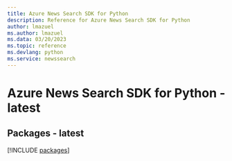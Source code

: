 ```yaml
---
title: Azure News Search SDK for Python
description: Reference for Azure News Search SDK for Python
author: lmazuel
ms.author: lmazuel
ms.data: 03/20/2023
ms.topic: reference
ms.devlang: python
ms.service: newssearch
---
```

# Azure News Search SDK for Python - latest
## Packages - latest
[!INCLUDE [packages](news-search-index.md)]